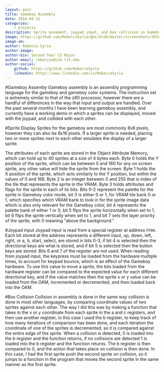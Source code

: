 ```yaml
---
layout: post
title: Gameboy Assembly
date: 2018-04-12
categories:
    - projects
description: Sprite movement, joypad input, and box collision in Gameboy assembly
image: https://github.com/RebeccaSyria/gbc/blob/master/screenshots/2018-04-12-161539_542x523_scrot.png
image-sm:
author: Rebecca Syria
author-image:
author-bio: Second Year CS Major
author-email: rebeccas@csh.rit.edu
author-social:
    github: https://github.com/RebeccaSyria
    linkedin: https://www.linkedin.com/in/RebeccaSyria
---
```


#Gameboy Assemby
Gameboy assembly is an assembly programming language for the gameboy and gameboy color systems. The instruction set is extremely similar to that of the z80 processor, however there are a handful of differences in the way that input and output are handled. Over the past several months I have been learning gameboy assembly, and currently have a working demo in which a sprites can be displayed, moved with the joypad, and collided with each other.

#Sprite Display
Sprites for the gameboy are most commonly 8x8 pixels, however they can also be 8x16 pixels. If a larger sprite is needed, placing two or more sprites next to each other emulates the display of a larger sprite.

The attributes of each sprite are stored in the Object Attribute Memory, which can hold up to 40 sprites at a size of 4 bytes each. Byte 0 holds the Y position of the sprite, which can be between 0 and 160 for any on screen sprite, any other value will hide the sprite from the screen. Byte 1 holds the X position of the sprite, which acts similarly to the Y position, but within the values of 0 and 168. Byte 2 is an integer between 0 and 255 that is index of the tile that represents the sprite in the VRAM. Byte 3 holds attributes and flags for the sprite in each of its bits. Bits 0-2 represent the palette for the sprite in Gameboy color mode, bit 3 is either 0 or 1, for VRAM tile bank 0 or 1, which specifies which VRAM bank to look in for the sprite image data which is also only relevant for the Gameboy color, bit 4 represents the palette bank of either 1 or 0, bit 5 flips the sprite horizontally when set to 1, bit 6 flips the sprite vertically when set to 1, and bit 7 sets the layer priority of the sprite, with 0 meaning "above the background."

#Joypad input
Joypad input is read from a special register at address `FF00`. Each bit stored at the address represents a different input, up, down, left, right, or a, b, start, select, are stored in bits 0-3, if bit 4 is selected then the directional keys are what is stored, and if bit 5 is selected then the button keys are stored. Bits 6 and 7 of the register are not used.
When reading from joypad input, the keypress must be loaded from the hardware multiple times, to account for keypad bounce, which is an effect of the Gameboy hardware. To use this value to move a sprite, the bits loaded from the hardware register can be compared to the expected value for each different directional key, and if the value matches then the sprite x or y value can be loaded from the OAM, incremented or decremented, and then loaded back into the OAM.

#Box Collision
Collision in assembly is done in the same way collision is done in most other languages, by comparing coordinate values of two sprites against each other. The way I did this was by making a function that takes in the x or y coordinate from each sprite in the a and c registers, and then use another register, in this case I used the b register, to keep track of how many iterations of comparison has been done, and each iteration the coordinate of one of the sprites is decremented, so it is compared against the entire edge of the sprite. When a collision is detected, 0 is loaded into the b register and the function returns, if no collisions are detected 1 is loaded into the b register and the function returns. The b register is then compared to 0, and the action that takes place on collision is then done. In this case, I had the first sprite push the second sprite on collision, so it jumps to a function in the program that moves the second sprite in the same manner as the first sprite.
